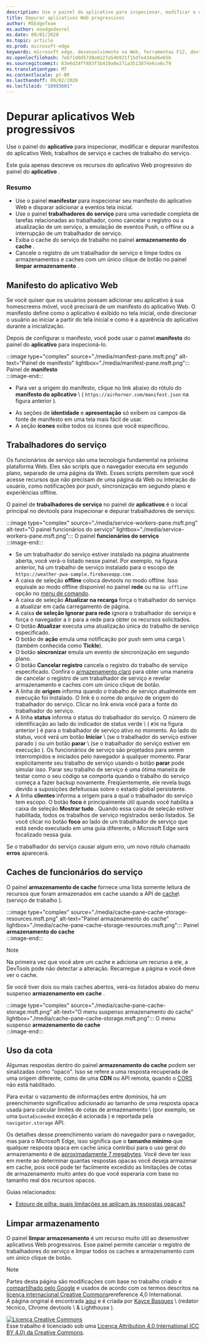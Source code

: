 ```yaml
---
description: Use o painel do aplicativo para inspecionar, modificar e depurar manifestos do aplicativo Web, trabalhos de serviço e caches de trabalho do serviço.
title: Depurar aplicativos Web progressivos
author: MSEdgeTeam
ms.author: msedgedevrel
ms.date: 09/01/2020
ms.topic: article
ms.prod: microsoft-edge
keywords: microsoft edge, desenvolvimento na Web, ferramentas F12, devtools
ms.openlocfilehash: 7eb71d0d57d8a9227a54b921f15dfe434ad6e65b
ms.sourcegitcommit: 63e6d34ff483f3b419a0e271a3513874e6ce6c79
ms.translationtype: MT
ms.contentlocale: pt-BR
ms.lasthandoff: 09/02/2020
ms.locfileid: "10993601"
---
```

<!-- Copyright Kayce Basques 

   Licensed under the Apache License, Version 2.0 (the "License");
   you may not use this file except in compliance with the License.
   You may obtain a copy of the License at

       https://www.apache.org/licenses/LICENSE-2.0

   Unless required by applicable law or agreed to in writing, software
   distributed under the License is distributed on an "AS IS" BASIS,
   WITHOUT WARRANTIES OR CONDITIONS OF ANY KIND, either express or implied.
   See the License for the specific language governing permissions and
   limitations under the License.  -->  





# Depurar aplicativos Web progressivos   



Use o painel do **aplicativo** para inspecionar, modificar e depurar manifestos do aplicativo Web, trabalhos de serviço e caches de trabalho do serviço.  

<!--Related Guides:  

*   [Progressive Web Apps](/web/progressive-web-apps)  -->

<!--TODO:  Link web "Progressive Web Apps" section when available. -->

Este guia apenas descreve os recursos do aplicativo Web progressivo do painel do **aplicativo** .  <!--If you're looking for help on the other panes, check out the last section of this guide, [Other Application panel guides](#other-application-panel-guides).  -->

<!--TODO:  Link to sections when available. -->

### Resumo  

*   Use o painel **manifestar** para inspecionar seu manifesto do aplicativo Web e disparar adicionar a eventos tela inicial.  
*   Use o painel **trabalhadores do serviço** para uma variedade completa de tarefas relacionadas ao trabalhador, como cancelar o registro ou a atualização de um serviço, a emulação de eventos Push, o offline ou a interrupção de um trabalhador de serviço.  
*   Exiba o cache do serviço de trabalho no painel **armazenamento do cache** .  
*   Cancele o registro de um trabalhador de serviço e limpe todos os armazenamentos e caches com um único clique de botão no painel **limpar armazenamento** .  
    
## Manifesto do aplicativo Web   

Se você quiser que os usuários possam adicionar seu aplicativo à sua homescreens móvel, você precisará de um manifesto do aplicativo Web.  O manifesto define como o aplicativo é exibido no tela inicial, onde direcionar o usuário ao iniciar a partir do tela inicial e como é a aparência do aplicativo durante a inicialização.  

<!--Related Guides:  

*   [Improve user experiences with a Web App Manifest](/web/fundamentals/web-app-manifest)  
*   [Using App Install Banners](/web/fundamentals/app-install-banners)  -->

<!--TODO:  Link to sections when available. -->

Depois de configurar o manifesto, você pode usar o painel **manifesto** do painel do **aplicativo** para inspecioná-lo.  

:::image type="complex" source="./media/manifest-pane.msft.png" alt-text="Painel de manifesto" lightbox="./media/manifest-pane.msft.png":::
   Painel de **manifesto**  
:::image-end:::  

*   Para ver a origem do manifesto, clique no link abaixo do rótulo do **manifesto do aplicativo** \ ( `https://airhorner.com/manifest.json` na figura anterior \).  
<!-- *   Press the **Add to homescreen** button to simulate an Add to Homescreen event.  Check out the next section for more information.  -->  
*   As seções de **identidade** e **apresentação** só exibem os campos da fonte de manifesto em uma tela mais fácil de usar.  
*   A seção **ícones** exibe todos os ícones que você especificou.  
    
<!--### Simulate Add to Homescreen events   -->

<!--A web app can only be added to a homescreen when the site is visited at least twice, with at least five minutes between visits.  While developing or debugging your Add to Homescreen workflow, this criteria can be inconvenient.  
The **Add to homescreen** button on the **App Manifest** pane lets you simulate Add to Homescreen events whenever you want.  -->

<!--You can test out this feature with the [Microsoft I/O 2016 progressive web app](https://events.alpahabet.com/io2016/), which has proper support for Add to Homescreen.  Clicking on **Add to Homescreen** while the app is open prompts Microsoft Edge to display the "add this site to your shelf" banner, which is the desktop equivalent of the "add to homescreen" banner for mobile devices.  -->

<!--  
:::image type="complex" source="./media/io.msft.png" alt-text="Add to desktop shelf" lightbox="./media/io.msft.png":::
   Add to desktop shelf  
:::image-end:::
-->  

<!--
> [!Tip]
> Keep the **Console** drawer open while simulating Add to Homescreen events.  The Console tells you if your manifest has any issues and logs other information about the Add to Homescreen lifecycle.  -->

<!--The **Add to Homescreen** feature cannot yet simulate the workflow for mobile devices.  Notice how the "add to shelf" prompt was triggered in the screenshot above, even though DevTools is in Device Mode.  However, if you can successfully add your app to your desktop shelf, then it'll work for mobile, too.  -->

<!-- TODO: Rework content after sample app is created. -->

<!--If you want to test out the genuine mobile experience, you can connect a real mobile device to DevTools via **remote debugging**, and then click the **Add to Homescreen** button \(on DevTools\) to trigger the "add to homescreen" prompt on the connected mobile device.  -->

<!--TODO:  Link Debug "remote debugging" sections when available. -->

## Trabalhadores do serviço   

Os funcionários de serviço são uma tecnologia fundamental na próxima plataforma Web.  Eles são scripts que o navegador executa em segundo plano, separado de uma página da Web.  Esses scripts permitem que você acesse recursos que não precisam de uma página da Web ou interação do usuário, como notificações por push, sincronização em segundo plano e experiências offline.  

<!--Related Guides:  

*   [Intro to Service Workers](/web/fundamentals/primers/service-worker)  
*   [Push Notifications: Timely, Relevant, and Precise](/web/fundamentals/push-notifications)  -->  
    
<!--TODO:  Link to sections when available. -->  

O painel de **trabalhadores de serviço** no painel de **aplicativos** é o local principal no devtools para inspecionar e depurar trabalhadores de serviço.  

:::image type="complex" source="./media/service-workers-pane.msft.png" alt-text="O painel funcionários do serviço" lightbox="./media/service-workers-pane.msft.png":::
   O painel **funcionários do serviço**  
:::image-end:::  

*   Se um trabalhador do serviço estiver instalado na página atualmente aberta, você verá-o listado nesse painel.  Por exemplo, na figura anterior, há um trabalho de serviço instalado para o escopo de `https://weather-pwa-sample.firebaseapp.com` .  
*   A caixa de seleção **offline** coloca devtools no modo offline.  Isso equivale ao modo offline disponível no painel **rede** ou na `Go offline` opção no [menu de comando][DevtoolsCommandMenuIndex].  
*   A caixa de seleção **Atualizar na recarga** força o trabalhador do serviço a atualizar em cada carregamento de página.  
*   A caixa **de seleção Ignorar para rede** ignora o trabalhador do serviço e força o navegador a ir para a rede para obter os recursos solicitados.  
*   O botão **Atualizar** executa uma atualização única do trabalho de serviço especificado.  
*   O botão de **ação** emula uma notificação por push sem uma carga \ (também conhecida como **Tickle**\).  
*   O botão **sincronizar** emula um evento de sincronização em segundo plano.  
*   O botão **Cancelar registro** cancela o registro do trabalho de serviço especificado.  Confira o [armazenamento claro](#clear-storage) para obter uma maneira de cancelar o registro de um trabalhador de serviço e revelar armazenamento e caches com um único clique de botão.  
*   A linha de **origem** informa quando o trabalho de serviço atualmente em execução foi instalado.  O link é o nome do arquivo de origem do trabalhador do serviço.  Clicar no link envia você para a fonte do trabalhador do serviço.  
*   A linha **status** informa o status do trabalhador do serviço.  O número de identificação ao lado do indicador de status verde \ ( `#36` na figura anterior \) é para o trabalhador de serviço ativo no momento.  Ao lado do status, você verá um botão **Iniciar** \ (se o trabalhador do serviço estiver parado \) ou um botão **parar** \ (se o trabalhador do serviço estiver em execução \).  Os funcionários de serviço são projetados para serem interrompidos e iniciados pelo navegador a qualquer momento.  Parar explicitamente seu trabalho de serviço usando o botão **parar** pode simular isso.  Parar seu trabalho de serviço é uma ótima maneira de testar como o seu código se comporta quando o trabalho do serviço começa a fazer backup novamente.  Freqüentemente, ele revela bugs devido a suposições defeituosas sobre o estado global persistente.  
*   A linha **clientes** informa a origem para a qual o trabalhador do serviço tem escopo.  O botão **foco** é principalmente útil quando você habilita a caixa de seleção **Mostrar tudo** .  Quando essa caixa de seleção estiver habilitada, todos os trabalhos de serviço registrados serão listados.  Se você clicar no botão **foco** ao lado de um trabalhador de serviço que está sendo executado em uma guia diferente, o Microsoft Edge será focalizado nessa guia.  
    
Se o trabalhador do serviço causar algum erro, um novo rótulo chamado **erros** aparecerá.  

<!--  
:::image type="complex" source="./media/sw-error.msft.png" alt-text="Service worker with errors" lightbox="./media/sw-error.msft.png":::
   Service worker with errors  
:::image-end:::
-->  

<!--TODO:  Capture Service Worker Errors sample when available. -->
<!--TODO:  Link Web "How tickle works" sections when available. -->

## Caches de funcionários do serviço 

O painel **armazenamento de cache** fornece uma lista somente leitura de recursos que foram armazenados em cache usando a API de [cache][MDNWebCacheAPI]\ (serviço de trabalho \).  

:::image type="complex" source="./media/cache-pane-cache-storage-resources.msft.png" alt-text="Painel armazenamento do cache" lightbox="./media/cache-pane-cache-storage-resources.msft.png":::
   Painel **armazenamento do cache**  
:::image-end:::  

> [!NOTE]
> Na primeira vez que você abre um cache e adiciona um recurso a ele, a DevTools pode não detectar a alteração.  Recarregue a página e você deve ver o cache.  

Se você tiver dois ou mais caches abertos, verá-os listados abaixo do menu suspenso **armazenamento em cache** .  

:::image type="complex" source="./media/cache-pane-cache-storage.msft.png" alt-text="O menu suspenso armazenamento do cache" lightbox="./media/cache-pane-cache-storage.msft.png":::
   O menu suspenso **armazenamento do cache**  
:::image-end:::  

## Uso da cota 

Algumas respostas dentro do painel **armazenamento do cache** podem ser sinalizadas como "opaco".  Isso se refere a uma resposta recuperada de uma origem diferente, como de uma **CDN** ou API remota, quando o [CORS][FetchHttpCorsProtocol] não está habilitado.  

<!--TODO:  Link Web "CDN" section when available. -->  
<!--TODO:  Link Web "opaque" section when available. -->

Para evitar o vazamento de informações entre domínios, há um preenchimento significativo adicionado ao tamanho de uma resposta opaca usada para calcular limites de cotas de armazenamento \ (por exemplo, se uma `QuotaExceeded` exceção é acionada \) e reportada pela `navigator.storage` API.  

<!--TODO:  Link Estimating "`navigator.storage` API" sections when available. -->

Os detalhes desse preenchimento variam do navegador para o navegador, mas para o Microsoft Edge, isso significa que o **tamanho mínimo** que qualquer resposta opaca em cache única contribui para o uso geral do armazenamento é de [aproximadamente 7 megabytes][ChromiumIssues796060#c17].  Você deve ter isso em mente ao determinar quantas respostas opacas você deseja armazenar em cache, pois você pode ter facilmente excedido as limitações de cotas de armazenamento muito antes do que você esperaria com base no tamanho real dos recursos opacos.  

Guias relacionados:  

*   [Estouro de pilha: quais limitações se aplicam às respostas opacas?][StackOverflowLimitationsForOpaqueResponses]  
<!--*   [Alphabet work container: Understanding Storage Quota](/web/tools/Alphabet-work-container/guides/storage-quota#beware_of_opaque_responses)  -->
    
<!--TODO:  Link Work container storage quota for opaque responses section when available. -->

## Limpar armazenamento 

O painel **limpar armazenamento** é um recurso muito útil ao desenvolver aplicativos Web progressivos.  Esse painel permite cancelar o registro de trabalhadores do serviço e limpar todos os caches e armazenamento com um único clique de botão.  <!--Check out the section below to learn more.  -->

<!--Related Guides:  

*   [Clear Storage](/iterate/manage-data/local-storage#clear-storage)  -->
    
<!--TODO:  Link to sections when available. -->

<!--## Other Application panel guides 

Check out the guides below for more help on the other panes of the **Application** panel.  

Related Guides:  

*   [Inspect page resources](/iterate/manage-data/page-resources)  
*   [Inspect and manage local storage and caches](/iterate/manage-data/local-storage)  -->
    
<!--TODO  -->

<!--  
 


-->  

<!-- links -->  

[DevtoolsCommandMenuIndex]: ./command-menu/index.md "Executar comandos com o menu de comando do Microsoft Edge DevTools | Documentos da Microsoft"  

[ChromiumIssues796060#c17]: https://bugs.chromium.org/p/chromium/issues/detail?id=796060#c17 "796060 problema de Chromium: o valor de armazenamento em cache aumenta em cada atualização quando o código analítico está em HTML"  

[FetchHttpCorsProtocol]: https://fetch.spec.whatwg.org/#http-cors-protocol  

[MDNWebCacheAPI]: https://developer.mozilla.org/docs/Web/API/Cache "APIs da Web em cache | MDN"  

[StackOverflowLimitationsForOpaqueResponses]: https://stackoverflow.com/q/39109789/385997 "Estouro de pilha: quais limitações se aplicam às respostas opacas?"  

<!--[WebEstimatingAvailableStorageSpace]: whats-new/2017/08/estimating-available-storage-space  -->
<!--[RemoteDebugging]: /debug/remote-debugging/remote-debugging  -->

<!--[WebHowPushWorks]: /web/fundamentals/push-notifications/how-push-works  -->  
<!--[WebGlossaryCDN]: /web/fundamentals/glossary#CDN  -->
<!--[WebGlossaryOpaque]: /web/fundamentals/glossary#opaque-response  -->

> [!NOTE]
> Partes desta página são modificações com base no trabalho criado e [compartilhado pelo Google][GoogleSitePolicies] e usados de acordo com os termos descritos na [licença internacional Creative Commons][CCA4IL]rereference 4,0 International.  
> A página original é encontrada [aqui](https://developers.google.com/web/tools/chrome-devtools/progressive-web-apps) e é criada por [Kayce Basques][KayceBasques] \ (redator técnico, Chrome devtools \ & Lighthouse \).  

[![Licença Creative Commons][CCby4Image]][CCA4IL]  
Esse trabalho é licenciado sob uma [Licença Attribution 4.0 International (CC BY 4.0) da Creative Commons][CCA4IL].  

[CCA4IL]: https://creativecommons.org/licenses/by/4.0  
[CCby4Image]: https://i.creativecommons.org/l/by/4.0/88x31.png  
[GoogleSitePolicies]: https://developers.google.com/terms/site-policies  
[KayceBasques]: https://developers.google.com/web/resources/contributors/kaycebasques  
